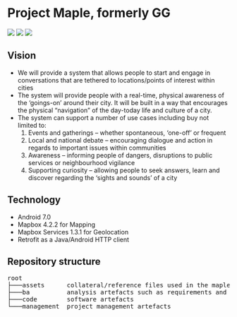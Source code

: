 # Project Maple, formerly GG
<img src="https://img.shields.io/badge/version-0.01-yellow.svg"> <img src="https://img.shields.io/badge/mapbox-4.2.2-blue.svg"> <img src="https://img.shields.io/badge/mapbox%20services-1.3.1-blue.svg">
## Vision
- We will provide a system that allows people to start and engage in conversations that are tethered to locations/points of interest within cities
- The system will provide people with a real-time, physical awareness of the ‘goings-on’ around their city. It will be built in a way that encourages the physical “navigation” of the day-today life and culture of a city.
- The system can support a number of use cases including buy not limited to:
   1. Events and gatherings – whether spontaneous, ‘one-off’ or frequent
   2. Local and national debate – encouraging dialogue and action in regards to important issues within communities
   3. Awareness – informing people of dangers, disruptions to public services or neighbourhood vigilance
   4. Supporting curiosity – allowing people to seek answers, learn and discover regarding the ‘sights and sounds’ of a city
## Technology
- Android 7.0
- Mapbox 4.2.2 for Mapping
- Mapbox Services 1.3.1 for Geolocation
- Retrofit as a Java/Android HTTP client
## Repository structure
<pre>
root
├───assets      collateral/reference files used in the maple builds
├───ba          analysis artefacts such as requirements and models
├───code        software artefacts
└───management  project management artefacts
</pre>
